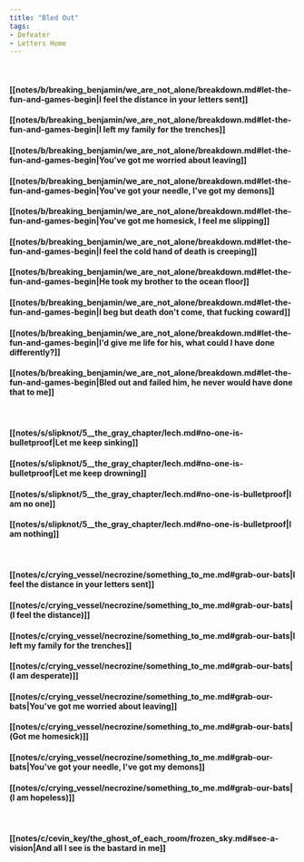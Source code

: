 ```yaml
---
title: "Bled Out"
tags:
- Defeater
- Letters Home
---
```

&nbsp;
#### [[notes/b/breaking_benjamin/we_are_not_alone/breakdown.md#let-the-fun-and-games-begin|I feel the distance in your letters sent]]
#### [[notes/b/breaking_benjamin/we_are_not_alone/breakdown.md#let-the-fun-and-games-begin|I left my family for the trenches]]
#### [[notes/b/breaking_benjamin/we_are_not_alone/breakdown.md#let-the-fun-and-games-begin|You've got me worried about leaving]]
#### [[notes/b/breaking_benjamin/we_are_not_alone/breakdown.md#let-the-fun-and-games-begin|You've got your needle, I've got my demons]]
#### [[notes/b/breaking_benjamin/we_are_not_alone/breakdown.md#let-the-fun-and-games-begin|You've got me homesick, I feel me slipping]]
#### [[notes/b/breaking_benjamin/we_are_not_alone/breakdown.md#let-the-fun-and-games-begin|I feel the cold hand of death is creeping]]
#### [[notes/b/breaking_benjamin/we_are_not_alone/breakdown.md#let-the-fun-and-games-begin|He took my brother to the ocean floor]]
#### [[notes/b/breaking_benjamin/we_are_not_alone/breakdown.md#let-the-fun-and-games-begin|I beg but death don't come, that fucking coward]]
#### [[notes/b/breaking_benjamin/we_are_not_alone/breakdown.md#let-the-fun-and-games-begin|I'd give me life for his, what could I have done differently?]]
#### [[notes/b/breaking_benjamin/we_are_not_alone/breakdown.md#let-the-fun-and-games-begin|Bled out and failed him, he never would have done that to me]]
&nbsp;
#### [[notes/s/slipknot/5__the_gray_chapter/lech.md#no-one-is-bulletproof|Let me keep sinking]]
#### [[notes/s/slipknot/5__the_gray_chapter/lech.md#no-one-is-bulletproof|Let me keep drowning]]
#### [[notes/s/slipknot/5__the_gray_chapter/lech.md#no-one-is-bulletproof|I am no one]]
#### [[notes/s/slipknot/5__the_gray_chapter/lech.md#no-one-is-bulletproof|I am nothing]]
&nbsp;
#### [[notes/c/crying_vessel/necrozine/something_to_me.md#grab-our-bats|I feel the distance in your letters sent]]
#### [[notes/c/crying_vessel/necrozine/something_to_me.md#grab-our-bats|(I feel the distance)]]
#### [[notes/c/crying_vessel/necrozine/something_to_me.md#grab-our-bats|I left my family for the trenches]]
#### [[notes/c/crying_vessel/necrozine/something_to_me.md#grab-our-bats|(I am desperate)]]
#### [[notes/c/crying_vessel/necrozine/something_to_me.md#grab-our-bats|You've got me worried about leaving]]
#### [[notes/c/crying_vessel/necrozine/something_to_me.md#grab-our-bats|(Got me homesick)]]
#### [[notes/c/crying_vessel/necrozine/something_to_me.md#grab-our-bats|You've got your needle, I've got my demons]]
#### [[notes/c/crying_vessel/necrozine/something_to_me.md#grab-our-bats|(I am hopeless)]]
&nbsp;
#### [[notes/c/cevin_key/the_ghost_of_each_room/frozen_sky.md#see-a-vision|And all I see is the bastard in me]]
